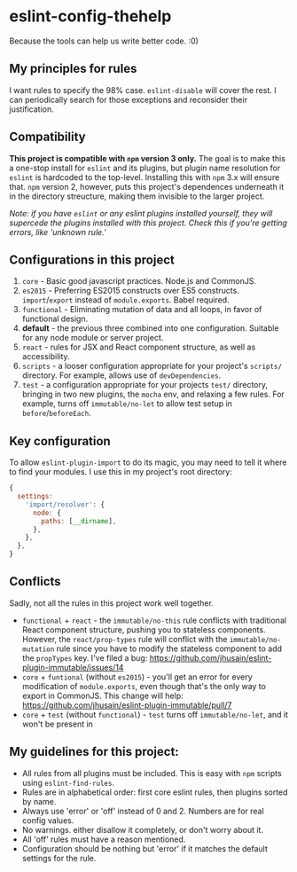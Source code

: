 # eslint-config-thehelp

Because the tools can help us write better code. :0)

## My principles for rules

I want rules to specify the 98% case. `eslint-disable` will cover the rest. I can periodically search for those exceptions and reconsider their justification.

## Compatibility

**This project is compatible with `npm` version 3 only.** The goal is to make this a one-stop install for `eslint` and its plugins, but plugin name resolution for `eslint` is hardcoded to the top-level. Installing this with `npm` 3.x will ensure that. `npm` version 2, however, puts this project's dependences underneath it in the directory streucture, making them invisible to the larger project.

_Note: if you have `eslint` or any eslint plugins installed yourself, they will supercede the plugins installed with this project. Check this if you're getting errors, like 'unknown rule.'_

## Configurations in this project

1. `core` - Basic good javascript practices. Node.js and CommonJS.
2. `es2015` - Preferring ES2015 constructs over ES5 constructs. `import`/`export` instead of `module.exports`. Babel required.
3. `functional` - Eliminating mutation of data and all loops, in favor of functional design.
4. **default** - the previous three combined into one configuration. Suitable for any node module or server project.
5. `react` - rules for JSX and React component structure, as well as accessibility.
6. `scripts` - a looser configuration appropriate for your project's `scripts/` directory. For example, allows use of `devDependencies`.
7. `test` - a configuration appropriate for your projects `test/` directory, bringing in two new plugins, the `mocha` env, and relaxing a few rules. For example, turns off `immutable/no-let` to allow test setup in `before`/`beforeEach`.

## Key configuration

To allow `eslint-plugin-import` to do its magic, you may need to tell it where to find your modules. I use this in my project's root directory:

```javascript
{
  settings:
    'import/resolver': {
      node: {
        paths: [__dirname],
      },
    },
  },
}
```

## Conflicts

Sadly, not all the rules in this project work well together.

- `functional` + `react` - the `immutable/no-this` rule conflicts with traditional React component structure, pushing you to stateless components. However, the `react/prop-types` rule will conflict with the `immutable/no-mutation` rule since you have to modify the stateless component to add the `propTypes` key. I've filed a bug: https://github.com/jhusain/eslint-plugin-immutable/issues/14
- `core` + `funtional` (without `es2015`) - you'll get an error for every modification of `module.exports`, even though that's the only way to export in CommonJS. This change will help: https://github.com/jhusain/eslint-plugin-immutable/pull/7
- `core` + `test` (without `functional`) - `test` turns off `immutable/no-let`, and it won't be present in

## My guidelines for this project:

- All rules from all plugins must be included. This is easy with `npm` scripts using `eslint-find-rules`.
- Rules are in alphabetical order: first core eslint rules, then plugins sorted by name.
- Always use 'error' or 'off' instead of 0 and 2. Numbers are for real config values.
- No warnings. either disallow it completely, or don't worry about it.
- All 'off' rules must have a reason mentioned.
- Configuration should be nothing but 'error' if it matches the default settings for the rule.



